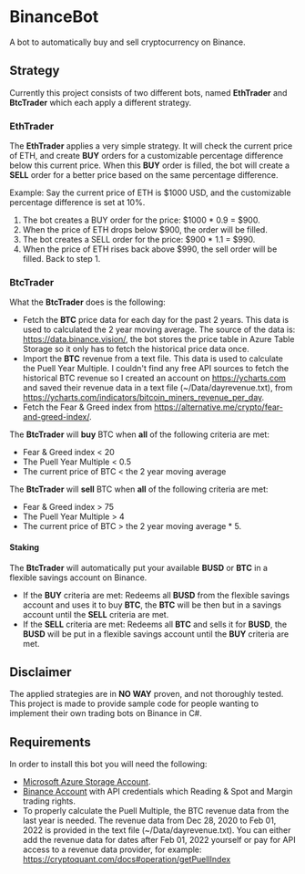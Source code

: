 # BinanceBot

A bot to automatically buy and sell cryptocurrency on Binance. 

## Strategy

Currently this project consists of two different bots, named **EthTrader** and **BtcTrader** which each apply a different strategy. 

### EthTrader

The **EthTrader** applies a very simple strategy. It will check the current price of ETH, and create **BUY** orders for a customizable percentage difference below this current price. When this **BUY** order is filled, the bot will create a **SELL** order for a better price based on the same percentage difference.

Example: Say the current price of ETH is $1000 USD, and the customizable percentage difference is set at 10%.
1. The bot creates a BUY order for the price: $1000 * 0.9 = $900.
2. When the price of ETH drops below $900, the order will be filled.
3. The bot creates a SELL order for the price: $900 * 1.1 = $990.
4. When the price of ETH rises back above $990, the sell order will be filled. Back to step 1.  

### BtcTrader


What the **BtcTrader** does is the following:
- Fetch the **BTC** price data for each day for the past 2 years. This data is used to calculated the 2 year moving average. The source of the data is: https://data.binance.vision/, the bot stores the price table in Azure Table Storage so it only has to fetch the historical price data once.
- Import the **BTC** revenue from a text file. This data is used to calculate the Puell Year Multiple. I couldn't find any free API sources to fetch the historical BTC revenue so I created an account on https://ycharts.com and saved their revenue data in a text file (~/Data/dayrevenue.txt), from https://ycharts.com/indicators/bitcoin_miners_revenue_per_day.
- Fetch the Fear & Greed index from https://alternative.me/crypto/fear-and-greed-index/.

The **BtcTrader** will **buy** BTC when **all** of the following criteria are met:
- Fear & Greed index < 20
- The Puell Year Multiple < 0.5
- The current price of BTC < the 2 year moving average


The **BtcTrader** will **sell** BTC when **all** of the following criteria are met:
- Fear & Greed index > 75
- The Puell Year Multiple > 4
- The current price of BTC > the 2 year moving average * 5.
#### Staking
The **BtcTrader** will automatically put your available **BUSD** or **BTC** in a flexible savings account on Binance.
- If the **BUY** criteria are met: Redeems all **BUSD** from the flexible savings account and uses it to buy **BTC**, the **BTC** will be then but in a savings account until the **SELL** criteria are met.
- If the **SELL** criteria are met: Redeems all **BTC** and sells it for **BUSD**, the **BUSD** will be put in a flexible savings account until the **BUY** criteria are met. 

## Disclaimer
The applied strategies are in **NO WAY** proven, and not thoroughly tested. This project is made to provide sample code for people wanting to implement their own trading bots on Binance in C#.

## Requirements
In order to install this bot you will need the following:
- [Microsoft Azure Storage Account](https://docs.microsoft.com/en-us/azure/storage/common/storage-account-overview). 
- [Binance Account](https://accounts.binance.com/en/register?ref=103505228) with API credentials which Reading & Spot and Margin trading rights. 
- To properly calculate the Puell Multiple, the BTC revenue data from the last year is needed. The revenue data from Dec 28, 2020 to Feb 01, 2022 is provided in the text file (~/Data/dayrevenue.txt). You can either add the revenue data for dates after Feb 01, 2022 yourself or pay for API access to a revenue data provider, for example: https://cryptoquant.com/docs#operation/getPuellIndex




